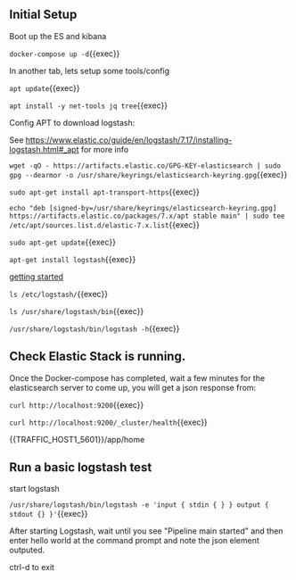 
## Initial Setup

Boot up the ES and kibana

`docker-compose up -d`{{exec}}

In another tab, lets setup some tools/config

`apt update`{{exec}}

`apt install -y net-tools jq tree`{{exec}}

Config APT to download logstash:

See https://www.elastic.co/guide/en/logstash/7.17/installing-logstash.html#_apt for more info

`wget -qO - https://artifacts.elastic.co/GPG-KEY-elasticsearch | sudo gpg --dearmor -o /usr/share/keyrings/elasticsearch-keyring.gpg`{{exec}}

`sudo apt-get install apt-transport-https`{{exec}}

`echo "deb [signed-by=/usr/share/keyrings/elasticsearch-keyring.gpg] https://artifacts.elastic.co/packages/7.x/apt stable main" | sudo tee /etc/apt/sources.list.d/elastic-7.x.list`{{exec}}

`sudo apt-get update`{{exec}}

`apt-get install logstash`{{exec}}

[getting started](https://www.elastic.co/guide/en/logstash/7.17/first-event.html)

`ls /etc/logstash/`{{exec}}

`ls /usr/share/logstash/bin`{{exec}}

`/usr/share/logstash/bin/logstash -h`{{exec}}

## Check Elastic Stack is running.

Once the Docker-compose has completed, wait a few minutes for the elasticsearch server to come up, you will get a json response from:

`curl http://localhost:9200`{{exec}}

`curl http://localhost:9200/_cluster/health`{{exec}}



{{TRAFFIC_HOST1_5601}}/app/home


## Run a basic logstash test


start logstash

`/usr/share/logstash/bin/logstash -e 'input { stdin { } } output { stdout {} }'`{{exec}}

After starting Logstash, wait until you see "Pipeline main started" and then enter hello world at the command prompt and note the json element outputed.

ctrl-d to exit



